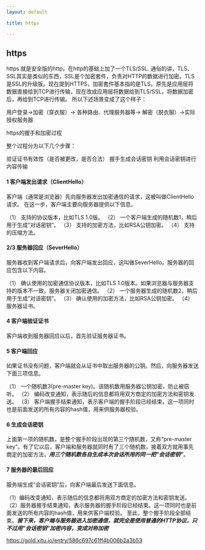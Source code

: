 ```yaml
---
layout: default

title: https

---
```


## https


https 就是安全版的http，在http的基础上加了一个TLS/SSL.
通俗的讲，TLS、SSL其实是类似的东西，SSL是个加密套件，负责对HTTP的数据进行加密。TLS是SSL的升级版。现在提到HTTPS，加密套件基本指的是TLS。原先是应用层将数据直接给到TCP进行传输，现在改成应用层将数据给到TLS/SSL，将数据加密后，再给到TCP进行传输。
所以下述场景变成了这个样子：

用户登录->加密（穿衣服）-> 各种路由、代理服务器等-> 解密（脱衣服）->实际授权服务器

https的握手和加密过程

整个过程分为以下几个步骤：

验证证书有效性（是否被更改，是否合法）
握手生成会话密钥
利用会话密钥进行内容传输

#### 1 客户端发出请求（ClientHello）

客户端（通常是浏览器）先向服务器发出加密通信的请求，这被叫做ClientHello请求。
在这一步，客户端主要向服务器提供以下信息。

（1） 支持的协议版本，比如TLS 1.0版。
（2） 一个客户端生成的随机数1，稍后用于生成”对话密钥”。
（3） 支持的加密方法，比如RSA公钥加密。
（4） 支持的压缩方法。

#### 2/3 服务器回应（SeverHello）

服务器收到客户端请求后，向客户端发出回应，这叫做SeverHello。服务器的回应包含以下内容。

（1） 确认使用的加密通信协议版本，比如TLS 1.0版本。如果浏览器与服务器支持的版本不一致，服务器关闭加密通信。
（2） 一个服务器生成的随机数2，稍后用于生成”对话密钥”。
（3） 确认使用的加密方法，比如RSA公钥加密。
（4） 服务器证书。

#### 4 客户端验证证书

客户端收到服务器回应以后，首先验证服务器证书。

#### 5 客户端回应

如果证书没有问题，客户端就会从证书中取出服务器的公钥。然后，向服务器发送下面三项信息。

（1） 一个随机数3(pre-master key)。该随机数用服务器公钥加密，防止被窃听。
（2） 编码改变通知，表示随后的信息都将用双方商定的加密方法和密钥发送。
（3） 客户端握手结束通知，表示客户端的握手阶段已经结束。这一项同时也是前面发送的所有内容的hash值，用来供服务器校验。

#### 6 生成会话密钥

上面第一项的随机数，是整个握手阶段出现的第三个随机数，又称”pre-master key”。有了它以后，客户端和服务器就同时有了三个随机数，接着双方就用事先商定的加密方法，***用三个随机数各自生成本次会话所用的同一把”会话密钥”***。

#### 7 服务器的最后回应

服务端生成”会话密钥”后，向客户端最后发送下面信息。

（1）编码改变通知，表示随后的信息都将用双方商定的加密方法和密钥发送。
（2）服务器握手结束通知，表示服务器的握手阶段已经结束。这一项同时也是前面发送的所有内容的hash值，用来供客户端校验。
至此，整个握手阶段全部结束。***接下来，客户端与服务器进入加密通信，就完全是使用普通的HTTP协议，只不过用”会话密钥”加密内容，变成对称加密***


https://gold.xitu.io/entry/586c697c61ff4b006b2a3b53


